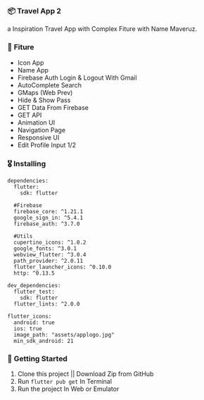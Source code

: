 ### 📦 **Travel App 2**

a Inspiration Travel App with Complex Fiture with Name Maveruz.

### 🎁 **Fiture**
- Icon App
- Name App 
- Firebase Auth Login & Logout With Gmail
- AutoComplete Search
- GMaps (Web Prev)
- Hide & Show Pass
- GET Data From Firebase
- GET API 
- Animation UI
- Navigation Page
- Responsive UI
- Edit Profile Input 1/2

### 🎖  **Installing**
```
dependencies:
  flutter:
    sdk: flutter

  #Firebase
  firebase_core: ^1.21.1
  google_sign_in: ^5.4.1
  firebase_auth: ^3.7.0

  #Utils
  cupertino_icons: ^1.0.2
  google_fonts: ^3.0.1
  webview_flutter: ^3.0.4
  path_provider: ^2.0.11
  flutter_launcher_icons: ^0.10.0
  http: ^0.13.5

dev_dependencies:
  flutter_test:
    sdk: flutter
  flutter_lints: ^2.0.0

flutter_icons:
  android: true
  ios: true
  image_path: "assets/applogo.jpg"
  min_sdk_android: 21
```

### 🚀 **Getting Started**
1. Clone this project || Download Zip from GitHub
2. Run `flutter pub get` In Terminal
3. Run the project In Web or Emulator
